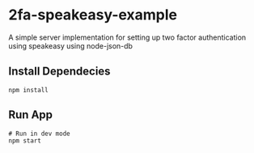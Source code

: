 # 2fa-speakeasy-example

A simple server implementation for setting up two factor authentication using speakeasy using node-json-db

## Install Dependecies
```
npm install
```

## Run App
```
# Run in dev mode
npm start
```
